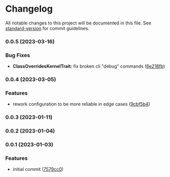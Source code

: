 # Changelog

All notable changes to this project will be documented in this file. See [standard-version](https://github.com/conventional-changelog/standard-version) for commit guidelines.

### 0.0.5 (2023-03-16)


### Bug Fixes

* **ClassOverridesKernelTrait:** fix broken cli "debug" commands ([6e218fb](https://github.com/Neunerlei/lockpick-bundle/commit/6e218fb27e387df4a3a2ca0927b3c22f3322d44b))

### 0.0.4 (2023-03-05)


### Features

* rework configuration to be more reliable in edge cases ([9cbf5b4](https://github.com/Neunerlei/lockpick-bundle/commit/9cbf5b4400b70fe1c7ab13ba98e1e6a482909866))

### 0.0.3 (2023-01-11)

### 0.0.2 (2023-01-04)

### 0.0.1 (2023-01-03)


### Features

* initial commit ([7579cc0](https://github.com/Neunerlei/lockpick-bundle/commit/7579cc0e5f55d87d6463837c85005c0896785b2c))
